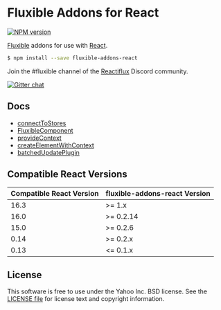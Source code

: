 # Fluxible Addons for React

[![NPM version](https://badge.fury.io/js/fluxible-addons-react.svg)](http://badge.fury.io/js/fluxible-addons-react)

[Fluxible](https://github.com/yahoo/fluxible) addons for use with [React](https://github.com/facebook/react).

```bash
$ npm install --save fluxible-addons-react
```

Join the #fluxible channel of the [Reactiflux](http://reactiflux.com) Discord community.

[![Gitter chat](https://badges.gitter.im/gitterHQ/gitter.png)](https://gitter.im/yahoo/fluxible)

## Docs

 * [connectToStores](https://github.com/yahoo/fluxible/blob/master/packages/fluxible-addons-react/docs/api/connectToStores.md)
 * [FluxibleComponent](https://github.com/yahoo/fluxible/blob/master/packages/fluxible-addons-react/docs/api/FluxibleComponent.md)
 * [provideContext](https://github.com/yahoo/fluxible/blob/master/packages/fluxible-addons-react/docs/api/provideContext.md)
 * [createElementWithContext](https://github.com/yahoo/fluxible/blob/master/packages/fluxible-addons-react/docs/api/createElementWithContext.md)
 * [batchedUpdatePlugin](https://github.com/yahoo/fluxible/blob/master/packages/fluxible-addons-react/docs/api/batchedUpdatePlugin.md)

## Compatible React Versions

| Compatible React Version | fluxible-addons-react Version |
|--------------------------|-------------------------------|
| 16.3 | >= 1.x |
| 16.0 | >= 0.2.14 |
| 15.0 | >= 0.2.6 |
| 0.14 | >= 0.2.x |
| 0.13 | <= 0.1.x |

## License

This software is free to use under the Yahoo Inc. BSD license.
See the [LICENSE file][] for license text and copyright information.

[LICENSE file]: https://github.com/yahoo/fluxible/blob/master/LICENSE.md
